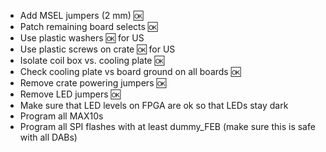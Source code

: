 * Add MSEL jumpers (2 mm) :ok:
* Patch remaining board selects :ok:
* Use plastic washers :ok: for US
* Use plastic screws on crate :ok: for US
* Isolate coil box vs. cooling plate :ok:
* Check cooling plate vs board ground on all boards :ok:
* Remove crate powering jumpers :ok:
* Remove LED jumpers :ok:
* Make sure that LED levels on FPGA are ok so that LEDs stay dark
* Program all MAX10s
* Program all SPI flashes with at least dummy_FEB (make sure this is safe with all DABs)
